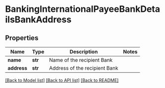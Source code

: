 # BankingInternationalPayeeBankDetailsBankAddress

## Properties
Name | Type | Description | Notes
------------ | ------------- | ------------- | -------------
**name** | **str** | Name of the recipient Bank | 
**address** | **str** | Address of the recipient Bank | 

[[Back to Model list]](../README.md#documentation-for-models) [[Back to API list]](../README.md#documentation-for-api-endpoints) [[Back to README]](../README.md)


